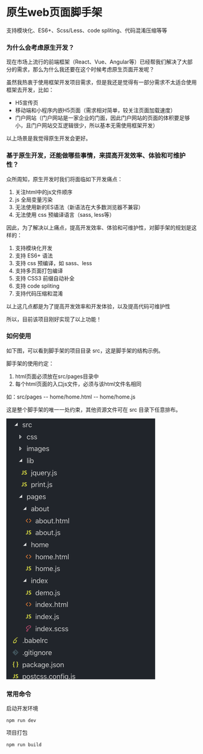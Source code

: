 # 原生web页面脚手架
支持模块化、ES6+、Scss/Less、code spliting、代码混淆压缩等等   

### 为什么会考虑原生开发？

现在市场上流行的前端框架（React、Vue、Angular等）已经帮我们解决了大部分的需求，那么为什么我还要在这个时候考虑原生页面开发呢？

虽然我热衷于使用框架开发项目需求，但是我还是觉得有一部分需求不太适合使用框架去开发，比如：   
 * H5宣传页
 * 移动端和小程序内嵌H5页面（需求相对简单，较关注页面加载速度）
 * 门户网站（门户网站是一家企业的门面，因此门户网站的页面的体积要足够小，且门户网站交互逻辑很少，所以基本无需使用框架开发）

以上场景是我觉得原生开发会更好。

### 基于原生开发，还能做哪些事情，来提高开发效率、体验和可维护性？ 

众所周知，原生开发时我们将面临如下开发痛点：
 1. 关注html中的js文件顺序 
 2. js 全局变量污染
 3. 无法使用新的ES语法（新语法在大多数浏览器不兼容）
 4. 无法使用 css 预编译语言（sass, less等）   

因此，为了解决以上痛点，提高开发效率、体验和可维护性，对脚手架的规划是这样的：
 1. 支持模块化开发
 2. 支持 ES6+ 语法
 3. 支持 css 预编译，如 sass、less
 4. 支持多页面打包编译
 5. 支持 CSS3 前缀自动补全
 6. 支持 code spliting
 7. 支持代码压缩和混淆   

以上这几点都是为了提高开发效率和开发体验，以及提高代码可维护性   

所以，目前该项目刚好实现了以上功能！   

### 如何使用

如下图，可以看到脚手架的项目目录 src，这是脚手架的结构示例。

脚手架的使用约定：
 1. html页面必须放在src/pages目录中
 2. 每个html页面的入口js文件，必须与该html文件名相同
 
如：src/pages
        -- home/home.html
        -- home/home.js
        
这是整个脚手架的唯一一处约束，其他资源文件可在 src 目录下任意排布。

![目录](./imgs/1.png)   


### 常用命令

启动开发环境
```
npm run dev
```
项目打包
```
npm run build
```
